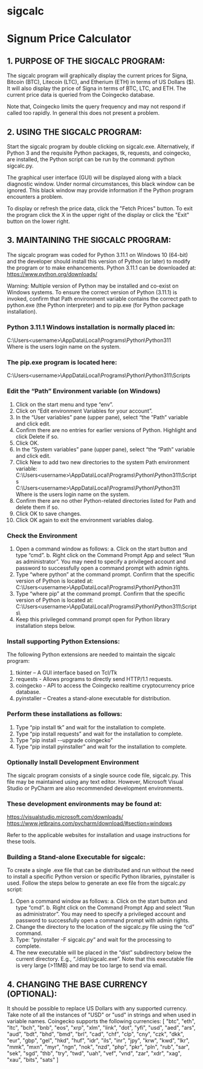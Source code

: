 # sigcalc
# Signum Price Calculator

## 1. PURPOSE OF THE SIGCALC PROGRAM:
The sigcalc program will graphically display the current prices for Signa, Bitcoin (BTC), Litecoin (LTC), and Etherium (ETH) in terms of US Dollars ($).  It will also display the price of Signa in terms of BTC, LTC, and ETH.  The current price data is queried from the Coingecko database.  

Note that, Coingecko limits the query frequency and may not respond if called too
rapidly.  In general this does not present a problem.  

## 2. USING THE SIGCALC PROGRAM:
Start the sigcalc program by double clicking on sigcalc.exe.  Alternatively, if Python 3 and the requisite Python packages, tk, requests, and coingecko, are installed, the Python script can be run by the command: python sigcalc.py.

The graphical user interface (GUI) will be displayed along with a black diagnostic window. Under normal circumstances, this black window can be ignored.  This black window may provide information if the Python program encounters a problem.

To display or refresh the price data, click the "Fetch Prices" button.  To exit the program click the X in the upper right of the display or click the "Exit" button on the lower right.

## 3. MAINTAINING THE SIGCALC PROGRAM:
The sigcalc program was coded for Python 3.11.1 on Windows 10 (64-bit) and the developer should install this version of Python (or later) to modify the program or to make enhancements.  Python 3.11.1 can be downloaded at: https://www.python.org/downloads/

Warning: Multiple version of Python may be installed and co-exist on Windows systems. To ensure the correct version of Python (3.11.1) is invoked, confirm that Path environment variable contains the correct path to python.exe (the Python interpreter) and to pip.exe (for Python package installation).

### Python 3.11.1 Windows installation is normally placed in:
C:\Users\<username>\AppData\Local\Programs\Python\Python311\
Where <username> is the users login name on the system.

### The pip.exe program is located here:
C:\Users\<username>\AppData\Local\Programs\Python\Python311\Scripts

### Edit the “Path” Environment variable (on Windows)
1. Click on the start menu and type “env”.
2. Click on “Edit environment Variables for your account”.
3. In the “User variables” pane (upper pane), select “the “Path” variable and click edit.
4. Confirm there are no entries for earlier versions of Python. Highlight and click Delete if so.
5. Click OK.
6. In the “System variables” pane (upper pane), select “the “Path” variable and click edit.
7. Click New to add two new directories to the system Path environment variable:
C:\Users\<username>\AppData\Local\Programs\Python\Python311\Scripts\
C:\Users\<username>\AppData\Local\Programs\Python\Python311\
Where <username> is the users login name on the system.
8. Confirm there are no other Python-related directories listed for Path and delete them if so.
9. Click OK to save changes.
10. Click OK again to exit the environment variables dialog.

### Check the Environment
1. Open a command window as follows:
a. Click on the start button and type “cmd”.
b. Right click on the Command Prompt App and select “Run as administrator”. 
You may need to specify a privileged account and password to successfully open a command prompt with admin rights.
2. Type “where python” at the command prompt.  Confirm that the specific version of Python is located at:
C:\Users\<username>\AppData\Local\Programs\Python\Python311
4. Type “where pip” at the command prompt. Confirm that the specific version of Python is located at:
C:\Users\<username>\AppData\Local\Programs\Python\Python311\Scripts\
5. Keep this privileged command prompt open for Python library installation steps below.

### Install supporting Python Extensions:
The following Python extensions are needed to maintain the sigcalc program:
1. tkinter – A GUI interface based on Tcl/Tk
2. requests - Allows programs to directly send HTTP/1.1 requests.
3. coingecko - API to access the Coingecko realtime cryptocurrency price database.
4. pyinstaller – Creates a stand-alone executable for distribution.

### Perform these installations as follows:
1. Type “pip install tk” and wait for the installation to complete.
2. Type “pip install requests” and wait for the installation to complete.
3. Type "pip install --upgrade coingecko"
4. Type “pip install pyinstaller” and wait for the installation to complete.

### Optionally Install Development Environment
The sigcalc program consists of a single source code file, sigcalc.py. This file may 
be maintained using any text editor.  However, Microsoft Visual Studio or PyCharm are 
also recommended development environments.

### These development environments may be found at:
https://visualstudio.microsoft.com/downloads/
https://www.jetbrains.com/pycharm/download/#section=windows

Refer to the applicable websites for installation and usage instructions for these tools.

### Building a Stand-alone Executable for sigcalc:
To create a single .exe file that can be distributed and run without the need to install 
a specific Python version or specific Python libraries, pyinstaller is used. Follow the 
steps below to generate an exe file from the sigcalc.py script:
1. Open a command window as follows:
  a. Click on the start button and type “cmd”.
  b. Right click on the Command Prompt App and select “Run as administrator”. You may 
  need to specify a privileged account and password to successfully open a command 
  prompt with admin rights.
2. Change the directory to the location of the sigcalc.py file using the “cd” command.
3. Type: “pyinstaller -F sigcalc.py” and wait for the processing to complete.
4. The new executable will be placed in the “dist” subdirectory below the current 
    directory. E.g., “./dist/sigcalc.exe”.
Note that this executable file is very large (>11MB) and may be too large to send via email.

## 4. CHANGING THE BASE CURRENCY (OPTIONAL):
It should be possible to replace US Dollars with any supported currency.  Take note of 
all the instances of "USD" or "usd" in strings and when used in variable names.  Coingecko
supports the following currencies:
[
  "btc",
  "eth",
  "ltc",
  "bch",
  "bnb",
  "eos",
  "xrp",
  "xlm",
  "link",
  "dot",
  "yfi",
  "usd",
  "aed",
  "ars",
  "aud",
  "bdt",
  "bhd",
  "bmd",
  "brl",
  "cad",
  "chf",
  "clp",
  "cny",
  "czk",
  "dkk",
  "eur",
  "gbp",
  "gel",
  "hkd",
  "huf",
  "idr",
  "ils",
  "inr",
  "jpy",
  "krw",
  "kwd",
  "lkr",
  "mmk",
  "mxn",
  "myr",
  "ngn",
  "nok",
  "nzd",
  "php",
  "pkr",
  "pln",
  "rub",
  "sar",
  "sek",
  "sgd",
  "thb",
  "try",
  "twd",
  "uah",
  "vef",
  "vnd",
  "zar",
  "xdr",
  "xag",
  "xau",
  "bits",
  "sats"
]
